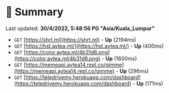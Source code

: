 # 📖 Summary
Last updated: **30/4/2022, 5:48:56 PG "Asia/Kuala_Lumpur"**

- `GET` [https://shrt.ml](https://shrt.ml) - **Up** (2194ms)
- `GET` [https://hst.aytea.ml/](https://hst.aytea.ml/) - **Up** (400ms)
- `GET` [https://color.aytea.ml/4b31d6.png](https://color.aytea.ml/4b31d6.png) - **Up** (1600ms)
- `GET` [https://memeapi.aytea14.repl.co/gimme](https://memeapi.aytea14.repl.co/gimme) - **Up** (296ms)
- `GET` [https://teledrivemy.herokuapp.com/dashboard](https://teledrivemy.herokuapp.com/dashboard) - **Up** (171ms)
